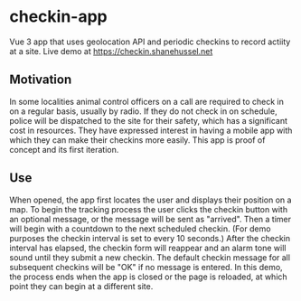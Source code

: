 # checkin-app
Vue 3 app that uses geolocation API and periodic checkins to record actiity at a site. Live demo at https://checkin.shanehussel.net

## Motivation
In some localities animal control officers on a call are required to check in on a regular basis, usually by radio. If they do not check in on schedule, police will be dispatched to the site for their safety, which has a significant cost in resources. They have expressed interest in having a mobile app with which they can make their checkins more easily. This app is proof of concept and its first iteration.

## Use
When opened, the app first locates the user and displays their position on a map. To begin the tracking process the user clicks the checkin button with an optional message, or the message will be sent as "arrived". Then a timer will begin with a countdown to the next scheduled checkin. (For demo purposes the checkin interval is set to every 10 seconds.) After the checkin interval has elapsed, the checkin form will reappear and an alarm tone will sound until they submit a new checkin. The default checkin message for all subsequent checkins will be "OK" if no message is entered. In this demo, the process ends when the app is closed or the page is reloaded, at which point they can begin at a different site.
